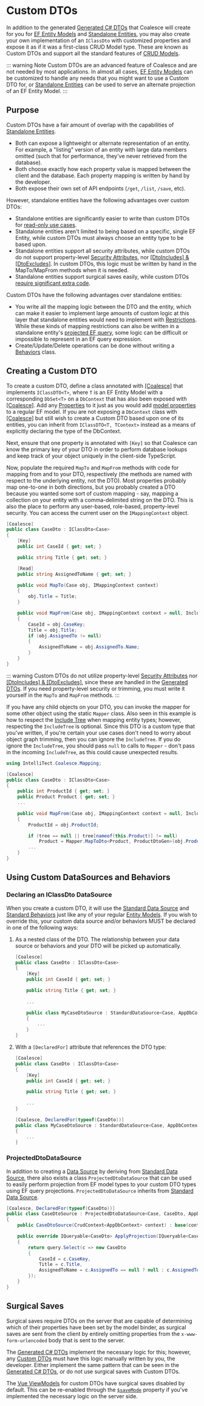 # Custom DTOs

<!-- MARKER:summary -->
In addition to the generated [Generated C# DTOs](/stacks/agnostic/dtos.md) that Coalesce will create for you for [EF Entity Models](/modeling/model-types/entities.md) and [Standalone Entities](/modeling/model-types/standalone-entities.md), you may also create your own implementation of an `IClassDto` with customized properties and expose it as if it was a first-class CRUD Model type. These are known as Custom DTOs and support all the standard features of [CRUD Models](/modeling/model-types/crud.md).

::: warning Note
Custom DTOs are an advanced feature of Coalesce and are not needed by most applications. In almost all cases, [EF Entity Models](/modeling/model-types/entities.md) can be customized to handle any needs that you might want to use a Custom DTO for, or [Standalone Entities](/modeling/model-types/standalone-entities.md) can be used to serve an alternate projection of an EF Entity Model.
:::
<!-- MARKER:summary-end -->

## Purpose

Custom DTOs have a fair amount of overlap with the capabilities of [Standalone Entities](/modeling/model-types/standalone-entities.md).

- Both can expose a lightweight or alternate representation of an entity. For example, a "listing" version of an entity with large data members omitted (such that for performance, they've never retrieved from the database).
- Both choose exactly how each property value is mapped between the client and the database. Each property mapping is written by hand by the developer.
- Both expose their own set of API endpoints (`/get`, `/list`, `/save`, etc).

However, standalone entities have the following advantages over custom DTOs:

- Standalone entities are significantly easier to write than custom DTOs for [read-only use cases](./standalone-entities.md#read-only-with-ef-backing-store).
- Standalone entities aren't limited to being based on a specific, single EF Entity, while custom DTOs must always choose an entity type to be based upon.
- Standalone entities support all security attributes, while custom DTOs do not support property-level [Security Attributes](/modeling/model-components/attributes/security-attribute.md), nor [[DtoIncludes] & [DtoExcludes]](/modeling/model-components/attributes/dto-includes-excludes.md). In custom DTOs, this logic must be written by hand in the MapTo/MapFrom methods when it is needed.
- Standalone entities support surgical saves easily, while custom DTOs [require significant extra code](#surgical-saves).

Custom DTOs have the following advantages over standalone entities:

- You write all the mapping logic between the DTO and the entity, which can make it easier to implement large amounts of custom logic at this layer that standalone entities would need to implement with [Restrictions](/modeling/model-components/attributes/restrict.md). While these kinds of mapping restrictions can also be written in a standalone entity's [projected EF query](https://learn.microsoft.com/en-us/ef/core/performance/efficient-querying#project-only-properties-you-need), some logic can be difficult or impossible to represent in an EF query expression.
- Create/Update/Delete operations can be done without writing a [Behaviors](/modeling/model-components/behaviors.md) class.



## Creating a Custom DTO

To create a custom DTO, define a class annotated with [[Coalesce]](/modeling/model-components/attributes/coalesce.md) that implements `IClassDTO<T>`, where `T` is an EF Entity Model with a corresponding `DbSet<T>` on a `DbContext` that has also been exposed with [[Coalesce]](/modeling/model-components/attributes/coalesce.md). Add any [Properties](/modeling/model-components/properties.md) to it just as you would add [model properties](/modeling/model-components/properties.md) to a regular EF model. If you are not exposing a `DbContext` class with [[Coalesce]](/modeling/model-components/attributes/coalesce.md) but still wish to create a Custom DTO based upon one of its entities, you can inherit from `IClassDTO<T, TContext>` instead as a means of explicitly declaring the type of the DbContext.

Next, ensure that one property is annotated with `[Key]` so that Coalesce can know the primary key of your DTO in order to perform database lookups and keep track of your object uniquely in the client-side TypeScript.

Now, populate the required `MapTo` and `MapFrom` methods with code for mapping from and to your DTO, respectively (the methods are named with respect to the underlying entity, not the DTO). Most properties probably map one-to-one in both directions, but you probably created a DTO because you wanted some sort of custom mapping - say, mapping a collection on your entity with a comma-delimited string on the DTO. This is also the place to perform any user-based, role-based, property-level security. You can access the current user on the `IMappingContext` object. 

``` c#
[Coalesce]
public class CaseDto : IClassDto<Case>
{
    [Key]
    public int CaseId { get; set; }

    public string Title { get; set; }

    [Read]
    public string AssignedToName { get; set; }

    public void MapTo(Case obj, IMappingContext context)
    {
        obj.Title = Title;
    }

    public void MapFrom(Case obj, IMappingContext context = null, IncludeTree tree = null)
    {
        CaseId = obj.CaseKey;
        Title = obj.Title;
        if (obj.AssignedTo != null)
        {
            AssignedToName = obj.AssignedTo.Name;
        }
    }
}
```

::: warning
Custom DTOs do not utilize property-level [Security Attributes](/modeling/model-components/attributes/security-attribute.md) nor [[DtoIncludes] & [DtoExcludes]](/modeling/model-components/attributes/dto-includes-excludes.md), since these are handled in the [Generated DTOs](/stacks/agnostic/dtos.md). If you need property-level security or trimming, you must write it yourself in the `MapTo` and `MapFrom` methods.
:::

If you have any child objects on your DTO, you can invoke the mapper for some other object using the static `Mapper` class. Also seen in this example is how to respect the [Include Tree](/concepts/include-tree.md) when mapping entity types; however, respecting the `IncludeTree` is optional. Since this DTO is a custom type that you've written, if you're certain your use cases don't need to worry about object graph trimming, then you can ignore the `IncludeTree`. If you do ignore the `IncludeTree`, you should pass `null` to calls to `Mapper` - don't pass in the incoming `IncludeTree`, as this could cause unexpected results.

``` c#
using IntelliTect.Coalesce.Mapping;

[Coalesce]
public class CaseDto : IClassDto<Case>
{
    public int ProductId { get; set; }
    public Product Product { get; set; }
    ...

    public void MapFrom(Case obj, IMappingContext context = null, IncludeTree tree = null)
    {
        ProductId = obj.ProductId;

        if (tree == null || tree[nameof(this.Product)] != null)
            Product = Mapper.MapToDto<Product, ProductDtoGen>(obj.Product, context, tree?[nameof(this.Product)]
        ...
    }
}
```

## Using Custom DataSources and Behaviors

### Declaring an IClassDto DataSource

When you create a custom DTO, it will use the [Standard Data Source](/modeling/model-components/data-sources.md#standard-data-source) and [Standard Behaviors](/modeling/model-components/behaviors.md#standard-behaviors) just like any of your regular [Entity Models](/modeling/model-types/entities.md). If you wish to override this, your custom data source and/or behaviors MUST be declared in one of the following ways:

1. As a nested class of the DTO. The relationship between your data source or behaviors and your DTO will be picked up automatically.

    ``` c#
    [Coalesce]
    public class CaseDto : IClassDto<Case>
    {
        [Key]
        public int CaseId { get; set; }

        public string Title { get; set; }
        
        ...

        public class MyCaseDtoSource : StandardDataSource<Case, AppDbContext>
        {
            ...
        }
    }
    ```

2. With a `[DeclaredFor]` attribute that references the DTO type:

    ``` c#
    [Coalesce]
    public class CaseDto : IClassDto<Case>
    {
        [Key]
        public int CaseId { get; set; }

        public string Title { get; set; }
        
        ...
    }

    [Coalesce, DeclaredFor(typeof(CaseDto))]
    public class MyCaseDtoSource : StandardDataSource<Case, AppDbContext>
    {
        ...
    }
    ```

### ProjectedDtoDataSource

In addition to creating a [Data Source](/modeling/model-components/data-sources.md) by deriving from [Standard Data Source](/modeling/model-components/data-sources.md#standard-data-source), there also exists a class `ProjectedDtoDataSource` that can be used to easily perform projection from EF model types to your custom DTO types using EF query projections. `ProjectedDtoDataSource` inherits from [Standard Data Source](/modeling/model-components/data-sources.md#standard-data-source).

``` c#
[Coalesce, DeclaredFor(typeof(CaseDto))]
public class CaseDtoSource : ProjectedDtoDataSource<Case, CaseDto, AppDbContext>
{
    public CaseDtoSource(CrudContext<AppDbContext> context) : base(context) { }

    public override IQueryable<CaseDto> ApplyProjection(IQueryable<Case> query, IDataSourceParameters parameters)
    {
        return query.Select(c => new CaseDto
        {
            CaseId = c.CaseKey,
            Title = c.Title,
            AssignedToName = c.AssignedTo == null ? null : c.AssignedTo.Name
        });
    }
}
```

## Surgical Saves

<!-- MARKER:surgical-saves-warning -->
Surgical saves require DTOs on the server that are capable of determining which of their properties have been set by the model binder, as surgical saves are sent from the client by entirely omitting properties from the ``x-www-form-urlencoded`` body that is sent to the server.

The [Generated C# DTOs](/stacks/agnostic/dtos.md) implement the necessary logic for this; however, any [Custom DTOs](/modeling/model-types/dtos.md) must have this logic manually written by you, the developer. Either implement the same pattern that can be seen in the [Generated C# DTOs](/stacks/agnostic/dtos.md), or do not use surgical saves with Custom DTOs.
<!-- MARKER:end-surgical-saves-warning -->

The [Vue ViewModels](../../stacks/vue/layers/viewmodels.md) for custom DTOs have surgical saves disabled by default. This can be re-enabled through the [`$saveMode`](/stacks/vue/layers/viewmodels.md#member-_savemode) property if you've implemented the necessary logic on the server side.